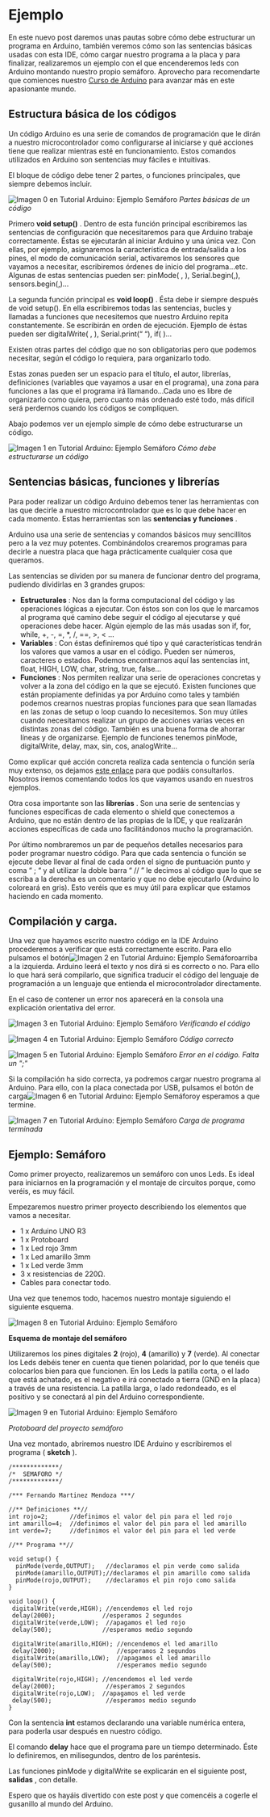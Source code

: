 # Ejemplo

En este nuevo post daremos unas pautas sobre cómo debe estructurar un programa en Arduino, también veremos cómo son las sentencias básicas usadas con esta IDE, cómo cargar nuestro programa a la placa y para finalizar, realizaremos un ejemplo con el que encenderemos leds con Arduino montando nuestro propio semáforo. Aprovecho para recomendarte que comiences nuestro [Curso de Arduino](https://openwebinars.net/cursos/arduino/) para avanzar más en este apasionante mundo.

## Estructura básica de los códigos

Un código Arduino es una serie de comandos de programación que le dirán a nuestro microcontrolador como configurarse al iniciarse y qué acciones tiene que realizar mientras esté en funcionamiento. Estos comandos utilizados en Arduino son sentencias muy fáciles e intuitivas.

El bloque de código debe tener 2 partes, o funciones principales, que siempre debemos incluir.

![Imagen 0 en Tutorial Arduino: Ejemplo Semáforo](./img03/dbca194a81008ade37370bf4fa06134b.webp)
*Partes básicas de un código*

 Primero **void setup()** . Dentro de esta función principal escribiremos las sentencias de configuración que necesitaremos para que Arduino trabaje correctamente. Éstas se ejecutarán al iniciar Arduino y una única vez. Con ellas, por ejemplo, asignaremos la característica de entrada/salida a los pines, el modo de comunicación serial, activaremos los sensores que vayamos a necesitar, escribiremos órdenes de inicio del programa…etc. Algunas de estas sentencias pueden ser: pinMode( , ), Serial.begin(,), sensors.begin(,)…

La segunda función principal es **void loop()** . Ésta debe ir siempre después de void setup(). En ella escribiremos todas las sentencias, bucles y llamadas a funciones que necesitemos que nuestro Arduino repita constantemente. Se escribirán en orden de ejecución. Ejemplo de éstas pueden ser digitalWrite( , ), Serial.print(“ “), if( )…

Existen otras partes del código que no son obligatorias pero que podemos necesitar, según el código lo requiera, para organizarlo todo.

Estas zonas pueden ser un espacio para el título, el autor, librerías, definiciones (variables que vayamos a usar en el programa), una zona para funciones a las que el programa irá llamando…Cada uno es libre de organizarlo como quiera, pero cuanto más ordenado esté todo, más difícil será perdernos cuando los códigos se compliquen.

Abajo podemos ver un ejemplo simple de cómo debe estructurarse un código.

![Imagen 1 en Tutorial Arduino: Ejemplo Semáforo](./img03/cb15ca38724a3b38ac6217a7902701f9.webp)
*Cómo debe estructurarse un código*

## Sentencias básicas, funciones y librerías

Para poder realizar un código Arduino debemos tener las herramientas con las que decirle a nuestro microcontrolador que es lo que debe hacer en cada momento. Estas herramientas son las **sentencias y funciones** .

Arduino usa una serie de sentencias y comandos básicos muy sencillitos pero a la vez muy potentes. Combinándolos crearemos programas para decirle a nuestra placa que haga prácticamente cualquier cosa que queramos.

Las sentencias se dividen por su manera de funcionar dentro del programa, pudiendo dividirlas en 3 grandes grupos:

- **Estructurales** : Nos dan la forma computacional del código y las operaciones lógicas a ejecutar. Con éstos son con los que le marcamos al programa qué camino debe seguir el código al ejecutarse y qué operaciones debe hacer. Algún ejemplo de las más usadas son if, for, while, +, -, =, *, /, ==, >, < …
- **Variables** : Con éstas definiremos qué tipo y qué características tendrán los valores que vamos a usar en el código. Pueden ser números, caracteres o estados. Podemos encontrarnos aquí las sentencias int, float, HIGH, LOW, char, string, true, false…
- **Funciones** : Nos permiten realizar una serie de operaciones concretas y volver a la zona del código en la que se ejecutó. Existen funciones que están propiamente definidas ya por Arduino como tales y también podemos crearnos nuestras propias funciones para que sean llamadas en las zonas de setup o loop cuando lo necesitemos. Son muy útiles cuando necesitamos realizar un grupo de acciones varias veces en distintas zonas del código. También es una buena forma de ahorrar líneas y de organizarse. Ejemplo de funciones tenemos pinMode, digitalWrite, delay, max, sin, cos, analogWrite…

Como explicar qué acción concreta realiza cada sentencia o función sería muy extenso, os dejamos [este enlace](https://www.arduino.cc/reference/es/) para que podáis consultarlos. Nosotros iremos comentando todos los que vayamos usando en nuestros ejemplos.

Otra cosa importante son las **librerías** . Son una serie de sentencias y funciones específicas de cada elemento o shield que conectemos a Arduino, que no están dentro de las propias de la IDE, y que realizarán acciones específicas de cada uno facilitándonos mucho la programación.

Por último nombraremos un par de pequeños detalles necesarios para poder programar nuestro código. Para que cada sentencia o función se ejecute debe llevar al final de cada orden el signo de puntuación punto y coma “ ; “ y al utilizar la doble barra “ // ” le decimos al código que lo que se escriba a la derecha es un comentario y que no debe ejecutarlo (Arduino lo coloreará en gris). Esto veréis que es muy útil para explicar que estamos haciendo en cada momento.

## Compilación y carga.

Una vez que hayamos escrito nuestro código en la IDE Arduino procederemos a verificar que está correctamente escrito. Para ello pulsamos el botón![Imagen 2 en Tutorial Arduino: Ejemplo Semáforo](./img03/0e3053d969c252f0cc0d25c475fb71cc.webp)arriba a la izquierda. Arduino leerá el texto y nos dirá si es correcto o no. Para ello lo que hará será compilarlo, que significa traducir el código del lenguaje de programación a un lenguaje que entienda el microcontrolador directamente.

En el caso de contener un error nos aparecerá en la consola una explicación orientativa del error.

![Imagen 3 en Tutorial Arduino: Ejemplo Semáforo](./img03/4ee2d8938904d723ef2adc1189dc13ee.webp)
*Verificando el código*

![Imagen 4 en Tutorial Arduino: Ejemplo Semáforo](./img03/b40cf73f4a61629e607383ec8c9f26ba.webp)
*Código correcto*

![Imagen 5 en Tutorial Arduino: Ejemplo Semáforo](./img03/f6059ddc292e463101c9be828ebfd2bd.webp)
*Error en el código. Falta un ";"*

Si la compilación ha sido correcta, ya podremos cargar nuestro programa al Arduino. Para ello, con la placa conectada por USB, pulsamos el botón de carga![Imagen 6 en Tutorial Arduino: Ejemplo Semáforo](./img03/0f5c3d6eba4a8e787ea5ac491cb5ed2c.webp)y esperamos a que termine.

![Imagen 7 en Tutorial Arduino: Ejemplo Semáforo](./img03/1efe3364f9d20ecde3f1038a1b3737e3.webp)
*Carga de programa terminada*

## Ejemplo: Semáforo

Como primer proyecto, realizaremos un semáforo con unos Leds. Es ideal para iniciarnos en la programación y el montaje de circuitos porque, como veréis, es muy fácil.

Empezaremos nuestro primer proyecto describiendo los elementos que vamos a necesitar.

- 1 x Arduino UNO R3
- 1 x Protoboard
- 1 x Led rojo 3mm
- 1 x Led amarillo 3mm
- 1 x Led verde 3mm
- 3 x resistencias de 220Ω.
- Cables para conectar todo.

Una vez que tenemos todo, hacemos nuestro montaje siguiendo el siguiente esquema.

![Imagen 8 en Tutorial Arduino: Ejemplo Semáforo](./img03/32c7a5c39b1c7b38a4002cf882ef92c8.webp)

**Esquema de montaje del semáforo**

Utilizaremos los pines digitales **2** (rojo), **4** (amarillo) y **7** (verde). Al conectar los Leds debéis tener en cuenta que tienen polaridad, por lo que tenéis que colocarlos bien para que funcionen. En los Leds la patilla corta, o el lado que está achatado, es el negativo e irá conectado a tierra (GND en la placa) a través de una resistencia. La patilla larga, o lado redondeado, es el positivo y se conectará al pin del Arduino correspondiente.

![Imagen 9 en Tutorial Arduino: Ejemplo Semáforo](./img03/8fd83afdc3cf04097194eb83dab666c9.webp)

*Protoboard del proyecto semáforo*

Una vez montado, abriremos nuestro IDE Arduino y escribiremos el programa ( **sketch** ).

```
/*************/
/*  SEMAFORO */
/*************/

/*** Fernando Martinez Mendoza ***/

//** Definiciones **//
int rojo=2;      //definimos el valor del pin para el led rojo
int amarillo=4;  //definimos el valor del pin para el led amarillo
int verde=7;     //definimos el valor del pin para el led verde

//** Programa **//

void setup() {
  pinMode(verde,OUTPUT);   //declaramos el pin verde como salida  
  pinMode(amarillo,OUTPUT);//declaramos el pin amarillo como salida
  pinMode(rojo,OUTPUT);    //declaramos el pin rojo como salida  
}

void loop() {
 digitalWrite(verde,HIGH); //encendemos el led rojo
 delay(2000);             //esperamos 2 segundos
 digitalWrite(verde,LOW);  //apagamos el led rojo
 delay(500);              //esperamos medio segundo
 
 digitalWrite(amarillo,HIGH); //encendemos el led amarillo
 delay(2000);                 //esperamos 2 segundos
 digitalWrite(amarillo,LOW);  //apagamos el led amarillo
 delay(500);                  //esperamos medio segundo
 
 digitalWrite(rojo,HIGH); //encendemos el led verde
 delay(2000);              //esperamos 2 segundos
 digitalWrite(rojo,LOW);  //apagamos el led verde
 delay(500);               //esperamos medio segundo
}
``` 

Con la sentencia **int** estamos declarando una variable numérica entera, para poderla usar después en nuestro código.

El comando **delay** hace que el programa pare un tiempo determinado. Éste lo definiremos, en milisegundos, dentro de los paréntesis.

Las funciones pinMode y digitalWrite se explicarán en el siguiente post, **salidas** , con detalle.

Espero que os hayáis divertido con este post y que comencéis a cogerle el gusanillo al mundo del Arduino.
